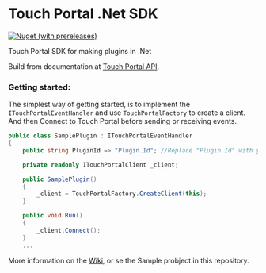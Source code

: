 # Touch Portal .Net SDK
[![Nuget (with prereleases)](https://img.shields.io/nuget/vpre/TouchPortalSDK)](https://www.nuget.org/packages/TouchPortalSDK)

Touch Portal SDK for making plugins in .Net

Build from documentation at [Touch Portal API](https://www.touch-portal.com/api/).

### Getting started:

The simplest way of getting started, is to implement the `ITouchPortalEventHandler` and use `TouchPortalFactory` to create a client.
And then Connect to Touch Portal before sending or receiving events.

```csharp
public class SamplePlugin : ITouchPortalEventHandler
{
    public string PluginId => "Plugin.Id"; //Replace "Plugin.Id" with your unique id.

    private readonly ITouchPortalClient _client;

    public SamplePlugin()
    {
        _client = TouchPortalFactory.CreateClient(this);
    }

    public void Run()
    {
        _client.Connect();
    }
    ...
```

More information on the [Wiki](https://github.com/oddbear/TouchPortalSDK/wiki), or se the Sample probject in this repository.
